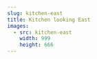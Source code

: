 ```yaml
---
slug: kitchen-east
title: Kitchen looking East
images:
  - src: kitchen-east
    width: 999
    height: 666
---
```

